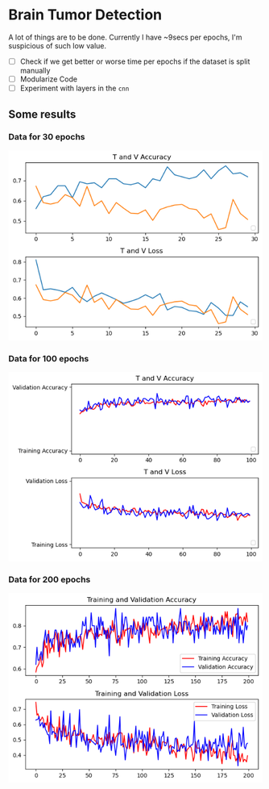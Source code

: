# Brain Tumor Detection

A lot of things are to be done. Currently I have ~9secs per epochs, I'm suspicious of such low value.

- [ ] Check if we get better or worse time per epochs if the dataset is split manually
- [ ] Modularize Code
- [ ] Experiment with layers in the `cnn`

## Some results

### Data for 30 epochs

![](test_run1.png)

### Data for 100 epochs

![](test_run2.png)

### Data for 200 epochs

![](test_run3.png)
